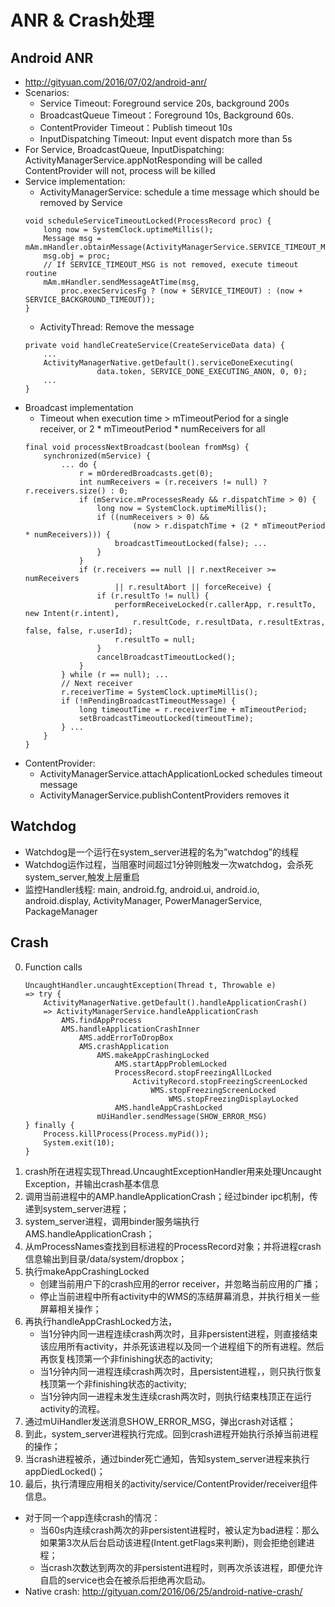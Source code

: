 # ANR & Crash处理

## Android ANR
* http://gityuan.com/2016/07/02/android-anr/
* Scenarios:
    - Service Timeout: Foreground service 20s, background 200s
    - BroadcastQueue Timeout：Foreground 10s, Background 60s. 
    - ContentProvider Timeout：Publish timeout 10s
    - InputDispatching Timeout: Input event dispatch more than 5s
* For Service, BroadcastQueue, InputDispatching: ActivityManagerService.appNotResponding will be called  
    ContentProvider will not, process will be killed
* Service implementation:
    - ActivityManagerService: schedule a time message which should be removed by Service
    ```
    void scheduleServiceTimeoutLocked(ProcessRecord proc) {
        long now = SystemClock.uptimeMillis();
        Message msg = mAm.mHandler.obtainMessage(ActivityManagerService.SERVICE_TIMEOUT_MSG);
        msg.obj = proc;
        // If SERVICE_TIMEOUT_MSG is not removed, execute timeout routine
        mAm.mHandler.sendMessageAtTime(msg,
            proc.execServicesFg ? (now + SERVICE_TIMEOUT) : (now + SERVICE_BACKGROUND_TIMEOUT));
    }
    ```
    - ActivityThread: Remove the message
    ```
    private void handleCreateService(CreateServiceData data) {
        ... 
        ActivityManagerNative.getDefault().serviceDoneExecuting(
                    data.token, SERVICE_DONE_EXECUTING_ANON, 0, 0);
        ... 
    }
    ```
* Broadcast implementation
    - Timeout when execution time > mTimeoutPeriod for a single receiver, or 2 * mTimeoutPeriod * numReceivers for all
    ```
    final void processNextBroadcast(boolean fromMsg) {
        synchronized(mService) {
            ... do {
                r = mOrderedBroadcasts.get(0);
                int numReceivers = (r.receivers != null) ? r.receivers.size() : 0;
                if (mService.mProcessesReady && r.dispatchTime > 0) {
                    long now = SystemClock.uptimeMillis();
                    if ((numReceivers > 0) &&
                            (now > r.dispatchTime + (2 * mTimeoutPeriod * numReceivers))) {
                        broadcastTimeoutLocked(false); ...
                    }
                }
                if (r.receivers == null || r.nextReceiver >= numReceivers 
                        || r.resultAbort || forceReceive) {
                    if (r.resultTo != null) {
                        performReceiveLocked(r.callerApp, r.resultTo, new Intent(r.intent), 
                            r.resultCode, r.resultData, r.resultExtras, false, false, r.userId);
                        r.resultTo = null;
                    }
                    cancelBroadcastTimeoutLocked();
                }
            } while (r == null); ...
            // Next receiver
            r.receiverTime = SystemClock.uptimeMillis();
            if (!mPendingBroadcastTimeoutMessage) {
                long timeoutTime = r.receiverTime + mTimeoutPeriod;
                setBroadcastTimeoutLocked(timeoutTime);
            } ...
        }
    }
    ```
* ContentProvider: 
    - ActivityManagerService.attachApplicationLocked schedules timeout message
    - ActivityManagerService.publishContentProviders removes it

## Watchdog
* Watchdog是一个运行在system_server进程的名为”watchdog”的线程
* Watchdog运作过程，当阻塞时间超过1分钟则触发一次watchdog，会杀死system_server,触发上层重启
* 监控Handler线程: main, android.fg, android.ui, android.io, android.display, ActivityManager, PowerManagerService, PackageManager

## Crash
0. Function calls
    ```
    UncaughtHandler.uncaughtException(Thread t, Throwable e) 
    => try {
        ActivityManagerNative.getDefault().handleApplicationCrash()
        => ActivityManagerService.handleApplicationCrash
            AMS.findAppProcess
            AMS.handleApplicationCrashInner
                AMS.addErrorToDropBox
                AMS.crashApplication
                    AMS.makeAppCrashingLocked
                        AMS.startAppProblemLocked
                        ProcessRecord.stopFreezingAllLocked
                            ActivityRecord.stopFreezingScreenLocked
                                WMS.stopFreezingScreenLocked
                                    WMS.stopFreezingDisplayLocked
                        AMS.handleAppCrashLocked
                    mUiHandler.sendMessage(SHOW_ERROR_MSG)
    } finally {
        Process.killProcess(Process.myPid());
        System.exit(10);
    }
    ```
1. crash所在进程实现Thread.UncaughtExceptionHandler用来处理Uncaught Exception，并输出crash基本信息
2. 调用当前进程中的AMP.handleApplicationCrash；经过binder ipc机制，传递到system_server进程；
3. system_server进程，调用binder服务端执行AMS.handleApplicationCrash；
4. 从mProcessNames查找到目标进程的ProcessRecord对象；并将进程crash信息输出到目录/data/system/dropbox；
5. 执行makeAppCrashingLocked
    - 创建当前用户下的crash应用的error receiver，并忽略当前应用的广播；
    - 停止当前进程中所有activity中的WMS的冻结屏幕消息，并执行相关一些屏幕相关操作；
6. 再执行handleAppCrashLocked方法，
    - 当1分钟内同一进程连续crash两次时，且非persistent进程，则直接结束该应用所有activity，并杀死该进程以及同一个进程组下的所有进程。然后再恢复栈顶第一个非finishing状态的activity;
    - 当1分钟内同一进程连续crash两次时，且persistent进程，，则只执行恢复栈顶第一个非finishing状态的activity;
    - 当1分钟内同一进程未发生连续crash两次时，则执行结束栈顶正在运行activity的流程。
7. 通过mUiHandler发送消息SHOW_ERROR_MSG，弹出crash对话框；
8. 到此，system_server进程执行完成。回到crash进程开始执行杀掉当前进程的操作；
9. 当crash进程被杀，通过binder死亡通知，告知system_server进程来执行appDiedLocked()；
10. 最后，执行清理应用相关的activity/service/ContentProvider/receiver组件信息。
* 对于同一个app连续crash的情况：
    - 当60s内连续crash两次的非persistent进程时，被认定为bad进程：那么如果第3次从后台启动该进程(Intent.getFlags来判断)，则会拒绝创建进程；
    - 当crash次数达到两次的非persistent进程时，则再次杀该进程，即便允许自启的service也会在被杀后拒绝再次启动。
* Native crash: http://gityuan.com/2016/06/25/android-native-crash/
